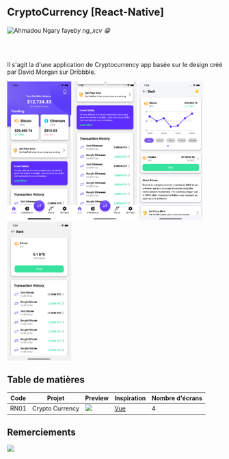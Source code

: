 <h2 style="font-size:24px; font-weight:bold"> CryptoCurrency [React-Native] </h2>

<a href="http://ngxcv.com" title="Visiter mon site web" target="_blank" ><img align="left" alt="Ahmadou Ngary faye" height="28" src="https://i.ibb.co/JjJ0w2v/brand.png" /></a> <h6><em> by ng_xcv 😁 </em></h6>

<br />

Il s'agit la d'une application de Cryptocurrency app basée sur le design créé par David Morgan sur Dribbble. <br />

<p align="left" >
<img src="capture/Cryptocurrency1.png" width="150" />
<img src="capture/Cryptocurrency1.2.png" width="150" />
<img src="capture/Cryptocurrency2.png" width="150" />
<img src="capture/Cryptocurrency3.png" width="150" />
</p>

<h2> Table de matières </h2>

| Code | Projet          | Preview                                                                                                                                                     | Inspiration                                                       | Nombre d'écrans |
| ---- | --------------- | ----------------------------------------------------------------------------------------------------------------------------------------------------------- | ----------------------------------------------------------------- | --------------- |
| RN01 | Crypto Currency | <img src="https://cdn.dribbble.com/users/3712718/screenshots/14896748/media/46be264ccd9a8a2c05691e657be48167.png?compress=1&resize=1200x900" width="120" /> | [Vue](https://dribbble.com/shots/14896748-Cryptocoin-App-concept) | 4               |

## Remerciements

<a href="https://github.com/byprogrammers/lets-code-react-native/graphs/contributors">
  <img src="https://contributors-img.web.app/image?repo=byprogrammers/lets-code-react-native" />
</a>
